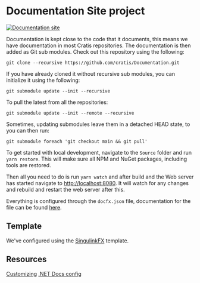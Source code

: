 # Documentation Site project

[![Documentation site](https://github.com/Cratis/Documentation/actions/workflows/pages.yml/badge.svg)](https://github.com/Cratis/Documentation/actions/workflows/pages.yml)

Documentation is kept close to the code that it documents, this means we have documentation in most Cratis repositories.
The documentation is then added as Git sub modules. Check out this repository using the following:

```shell
git clone --recursive https://github.com/cratis/Documentation.git
```

If you have already cloned it without recursive sub modules, you can initialize it using the following:

```shell
git submodule update --init --recursive
```

To pull the latest from all the repositories:

```shell
git submodule update --init --remote --recursive
```

Sometimes, updating submodules leave them in a detached HEAD state, to you can then run:

```shell
git submodule foreach 'git checkout main && git pull'
```

To get started with local development, navigate to the `Source` folder and run `yarn restore`. This will make sure all NPM and NuGet packages, including
tools are restored.

Then all you need to do is run `yarn watch` and after build and the Web server has started navigate to [http://localhost:8080](http://localhost:8080).
It will watch for any changes and rebuild and restart the web server after this.

Everything is configured through the `docfx.json` file, documentation for the file can be found [here](https://dotnet.github.io/docfx/tutorial/docfx.exe_user_manual.html#3-docfxjson-format).

## Template

We've configured using the [SingulinkFX](https://github.com/Singulink/SingulinkFX) template.

## Resources

[Customizing](https://www.cazzulino.com/customize-docfx.html)
[.NET Docs config](https://github.com/dotnet/docs/blob/main/docfx.json)